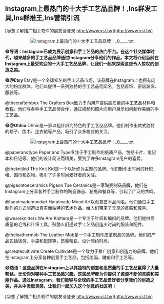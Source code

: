 ## **Instagram上最热门的十大手工艺品品牌！,Ins群发工具,Ins群推王,Ins营销引流**

[😍想了解推广相关软件的朋友请登录 http://www.vst.tw](http://www.vst.tw)

 <center><img src="https://vst.tw/MP4/tuiguang/png/5.png" alt="Instagram上最热门的十大手工艺品品牌！_0____.txt"></center>

**😄导语：Instagram已成为展示创意和手工艺品的热门平台。在这个社交媒体时代，越来越多的手工艺品品牌通过Instagram分享他们的作品。本文将介绍当前在Instagram上最受欢迎的十大手工艺品品牌，让我们一起来探索这些令人惊叹的创造之美。**

**😄@Etsy**
Etsy是一个全球知名的手工艺品市场，该品牌在Instagram上也拥有庞大的粉丝群体。他们以提供一系列独特的手工艺品而闻名，包括首饰、家居装饰、服装等。

@thecraftersbox
The Crafters Box致力于向用户提供高质量的手工艺品材料和教程。他们与各种手工艺品师合作，通过视频和照片向用户展示如何制作美丽的手工艺品。

**😄@Ohhio**
Ohhio是一家以粗针织为特色的手工艺品品牌。他们制作出款式独特的毯子、围巾、连衣裙等产品，吸引了众多粉丝的关注。

 <center><img src="https://vst.tw/MP4/tuiguang/png/3.png" alt="Instagram上最热门的十大手工艺品品牌！_0____.txt"></center>

@paperandtype
Paper and Type专注于手工制作的纸质产品，包括卡片、笔记本和日记等。他们的设计简洁而精美，受到了许多Instagram用户的喜爱。

@theknitkid
The Knit Kid是一个以针织为主题的品牌。他们制作出时尚的针织帽、围巾和衣物，吸引了许多时尚爱好者的关注。

@pigeontoeceramics
Pigeon Toe Ceramics是一家陶瓷制品品牌，他们在Instagram上分享各种手工制作的陶瓷饰品、花瓶和餐具等，引起了广泛的共鸣。

@handmademoodart
Handmade Mood Art以创意艺术品闻名。他们通过手工制作的方式创造出真实而独特的艺术作品，给人们带来了无尽的灵感和惊喜。

@weareknitters
We Are Knitters是一个专注于针织和编织的品牌。他们提供高质量的毛线和针织工具，鼓励人们通过手工艺品创造出时尚的服装和配件。

@theleathermob
The Leather Mob是一个手工制作皮革制品的品牌。他们的产品包括钱包、手袋和配饰等，质量精良，设计简约时尚。

@createcultivate
Create Cultivate是一个致力于推广创意和创造力的品牌。他们在Instagram上分享各种创意手工艺品，包括绘画、雕塑和手工艺等。

**😄结语：这些品牌在Instagram上以其独特的创意和高质量的手工艺品赢得了大量粉丝。无论你对哪种手工艺品感兴趣，这些品牌都为你提供了源源不断的灵感和美丽作品。通过Instagram，我们能够与全球的手工艺品爱好者分享我们的创造之美，并从中汲取灵感，让我们一起加入这个创意的社区吧！**

[😍想了解推广相关软件的朋友请登录 http://www.vst.tw](http://www.vst.tw)



